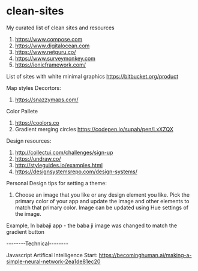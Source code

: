 # clean-sites
My curated list of clean sites and resources

1. https://www.compose.com
2. https://www.digitalocean.com
3. https://www.netguru.co/
4. https://www.surveymonkey.com
5. https://ionicframework.com/

List of sites with white minimal graphics
https://bitbucket.org/product


Map styles Decortors:
1. https://snazzymaps.com/

Color Pallete
1. https://coolors.co
2. Gradient merging circles https://codepen.io/supah/pen/LxXZQX

Design resources:
1. http://collectui.com/challenges/sign-up
2. https://undraw.co/
3. http://styleguides.io/examples.html
4. https://designsystemsrepo.com/design-systems/

Personal Design tips for setting a theme:
1. Choose an image that you like or any design element you like. Pick the primary color of your app and update the image and other elements to match that primary color. Image can be updated using Hue settings of the image. 

Example, In babaji app - the baba ji image was changed to match the gradient button




--------Technical--------

Javascript Artifical Intelligence Start:
https://becominghuman.ai/making-a-simple-neural-network-2ea1de81ec20
